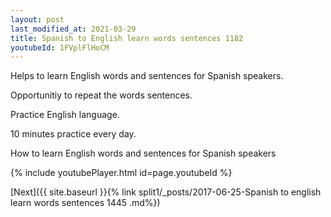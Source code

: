 ```yaml
---
layout: post
last_modified_at: 2021-03-29
title: Spanish to English learn words sentences 1182 
youtubeId: 1FVplFlHoCM
---
```

 
 
Helps to learn English words and sentences for Spanish speakers.

Opportunitiy to repeat the words sentences. 

Practice English language. 
 
10 minutes practice every day. 
 
How to learn English words and sentences for Spanish speakers 
 
{% include youtubePlayer.html id=page.youtubeId %}
 
 
[Next]({{ site.baseurl }}{% link  split1/_posts/2017-06-25-Spanish to english learn words sentences 1445 .md%})
 
